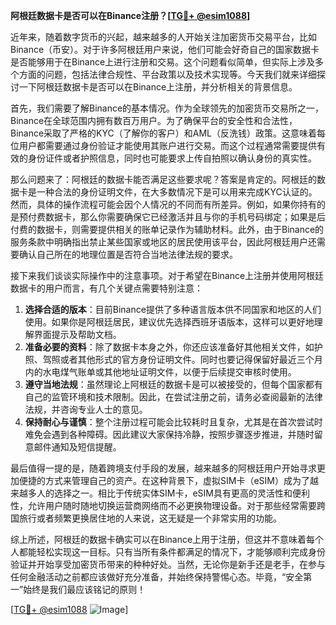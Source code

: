 **阿根廷数据卡是否可以在Binance注册？[[TG💪+ @esim1088](https://t.me/s/esim1088)]**

近年来，随着数字货币的兴起，越来越多的人开始关注加密货币交易平台，比如Binance（币安）。对于许多阿根廷用户来说，他们可能会好奇自己的国家数据卡是否能够用于在Binance上进行注册和交易。这个问题看似简单，但实际上涉及多个方面的问题，包括法律合规性、平台政策以及技术实现等。今天我们就来详细探讨一下阿根廷数据卡是否可以在Binance上注册，并分析相关的背景信息。

首先，我们需要了解Binance的基本情况。作为全球领先的加密货币交易所之一，Binance在全球范围内拥有数百万用户。为了确保平台的安全性和合法性，Binance采取了严格的KYC（了解你的客户）和AML（反洗钱）政策。这意味着每位用户都需要通过身份验证才能使用其账户进行交易。而这个过程通常需要提供有效的身份证件或者护照信息，同时也可能要求上传自拍照以确认身份的真实性。

那么问题来了：阿根廷的数据卡能否满足这些要求呢？答案是肯定的。阿根廷的数据卡是一种合法的身份证明文件，在大多数情况下是可以用来完成KYC认证的。然而，具体的操作流程可能会因个人情况的不同而有所差异。例如，如果你持有的是预付费数据卡，那么你需要确保它已经激活并且与你的手机号码绑定；如果是后付费的数据卡，则需要提供相关的账单记录作为辅助材料。此外，由于Binance的服务条款中明确指出禁止某些国家或地区的居民使用该平台，因此阿根廷用户还需要确认自己所在的地理位置是否符合当地法律法规的要求。

接下来我们谈谈实际操作中的注意事项。对于希望在Binance上注册并使用阿根廷数据卡的用户而言，有几个关键点需要特别注意：

1. **选择合适的版本**：目前Binance提供了多种语言版本供不同国家和地区的人们使用。如果你是阿根廷居民，建议优先选择西班牙语版本，这样可以更好地理解界面提示及帮助文档。
2. **准备必要的资料**：除了数据卡本身之外，你还应该准备好其他相关文件，如护照、驾照或者其他形式的官方身份证明文件。同时也要记得保留好最近三个月内的水电煤气账单或其他地址证明文件，以便于后续提交审核时使用。
3. **遵守当地法规**：虽然理论上阿根廷的数据卡是可以被接受的，但每个国家都有自己的监管环境和技术限制。因此，在尝试注册之前，请务必查阅最新的法律法规，并咨询专业人士的意见。
4. **保持耐心与谨慎**：整个注册过程可能会比较耗时且复杂，尤其是在首次尝试时难免会遇到各种障碍。因此建议大家保持冷静，按照步骤逐步推进，并随时留意邮件通知及短信提醒。

最后值得一提的是，随着跨境支付手段的发展，越来越多的阿根廷用户开始寻求更加便捷的方式来管理自己的资产。在这种背景下，虚拟SIM卡（eSIM）成为了越来越多人的选择之一。相比于传统实体SIM卡，eSIM具有更高的灵活性和便利性，允许用户随时随地切换运营商网络而不必更换物理设备。对于那些经常需要跨国旅行或者频繁更换居住地的人来说，这无疑是一个非常实用的功能。

综上所述，阿根廷的数据卡确实可以在Binance上用于注册，但这并不意味着每个人都能轻松实现这一目标。只有当所有条件都满足的情况下，才能够顺利完成身份验证并开始享受加密货币带来的种种好处。当然，无论你是新手还是老手，在参与任何金融活动之前都应该做好充分准备，并始终保持警惕心态。毕竟，“安全第一”始终是我们最应该铭记的原则！

[[TG💪+ @esim1088](https://t.me/s/esim1088) ![Image](https://i.postimg.cc/4NQfJmqS/Snipaste-2025-05-13-00-14-12.png)]
